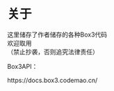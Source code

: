 <h1>关于</h1>
<p>这里储存了作者储存的各种Box3代码<br>欢迎取用<br>（禁止抄袭，否则追究法律责任）</p>
<p>Box3API：<p>
<a>https://docs.box3.codemao.cn/<a>
